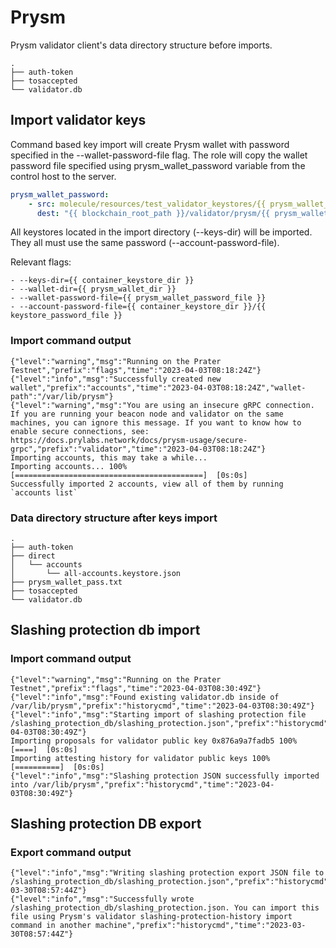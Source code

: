 # Prysm

Prysm validator client's data directory structure before imports.

```
.
├── auth-token
├── tosaccepted
└── validator.db
```

## Import validator keys

Command based key import will create Prysm wallet with password specified in the --wallet-password-file flag. The role will copy the wallet password file specified using prysm\_wallet\_password variable from the control host to the server.&#x20;

```yaml
prysm_wallet_password:
    - src: molecule/resources/test_validator_keystores/{{ prysm_wallet_file_name }}
      dest: "{{ blockchain_root_path }}/validator/prysm/{{ prysm_wallet_file_name }}"
```

All keystores located in the import directory (--keys-dir) will be imported. They all must use the same password (--account-password-file).&#x20;

Relevant flags:

```
- --keys-dir={{ container_keystore_dir }}
- --wallet-dir={{ prysm_wallet_dir }}
- --wallet-password-file={{ prysm_wallet_password_file }}
- --account-password-file={{ container_keystore_dir }}/{{ keystore_password_file }}
```

### Import command output

```
{"level":"warning","msg":"Running on the Prater Testnet","prefix":"flags","time":"2023-04-03T08:18:24Z"}
{"level":"info","msg":"Successfully created new wallet","prefix":"accounts","time":"2023-04-03T08:18:24Z","wallet-path":"/var/lib/prysm"}
{"level":"warning","msg":"You are using an insecure gRPC connection. If you are running your beacon node and validator on the same machines, you can ignore this message. If you want to know how to enable secure connections, see: https://docs.prylabs.network/docs/prysm-usage/secure-grpc","prefix":"validator","time":"2023-04-03T08:18:24Z"}
Importing accounts, this may take a while...
Importing accounts... 100% [==========================================]  [0s:0s]
Successfully imported 2 accounts, view all of them by running `accounts list`
```

### Data directory structure after keys import

```
.
├── auth-token
├── direct
│   └── accounts
│       └── all-accounts.keystore.json
├── prysm_wallet_pass.txt
├── tosaccepted
└── validator.db
```

## Slashing protection db import

### Import command output

```
{"level":"warning","msg":"Running on the Prater Testnet","prefix":"flags","time":"2023-04-03T08:30:49Z"}
{"level":"info","msg":"Found existing validator.db inside of /var/lib/prysm","prefix":"historycmd","time":"2023-04-03T08:30:49Z"}
{"level":"info","msg":"Starting import of slashing protection file /slashing_protection_db/slashing_protection.json","prefix":"historycmd","time":"2023-04-03T08:30:49Z"}
Importing proposals for validator public key 0x876a9a7fadb5 100% [====]  [0s:0s]
Importing attesting history for validator public keys 100% [==========]  [0s:0s]
{"level":"info","msg":"Slashing protection JSON successfully imported into /var/lib/prysm","prefix":"historycmd","time":"2023-04-03T08:30:49Z"}
```

## Slashing protection DB export

### Export command output

```
{"level":"info","msg":"Writing slashing protection export JSON file to /slashing_protection_db/slashing_protection.json","prefix":"historycmd","time":"2023-03-30T08:57:44Z"}
{"level":"info","msg":"Successfully wrote /slashing_protection_db/slashing_protection.json. You can import this file using Prysm's validator slashing-protection-history import command in another machine","prefix":"historycmd","time":"2023-03-30T08:57:44Z"}
```
